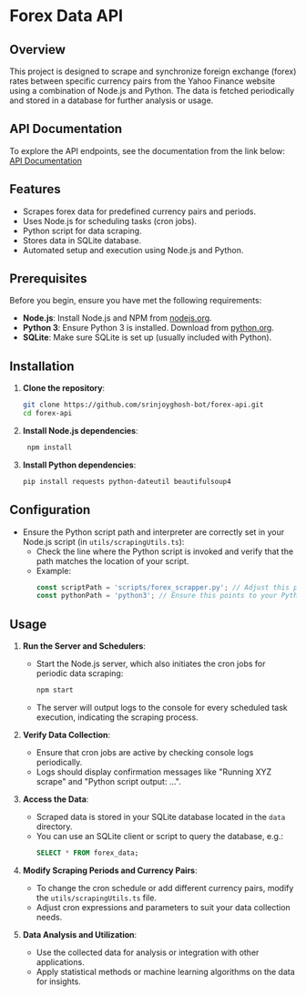 # Forex Data API

## Overview

This project is designed to scrape and synchronize foreign exchange (forex) rates between specific currency pairs from the Yahoo Finance website using a combination of Node.js and Python. The data is fetched periodically and stored in a database for further analysis or usage.

## API Documentation
To explore the API endpoints, see the documentation from the link below: \
[API Documentation](https://documenter.getpostman.com/view/37981067/2sAXxJiv4y) 

## Features

- Scrapes forex data for predefined currency pairs and periods.
- Uses Node.js for scheduling tasks (cron jobs).
- Python script for data scraping.
- Stores data in SQLite database.
- Automated setup and execution using Node.js and Python.

## Prerequisites

Before you begin, ensure you have met the following requirements:

- **Node.js**: Install Node.js and NPM from [nodejs.org](https://nodejs.org/).
- **Python 3**: Ensure Python 3 is installed. Download from [python.org](https://www.python.org/).
- **SQLite**: Make sure SQLite is set up (usually included with Python).

## Installation

1. **Clone the repository**:

   ```bash
   git clone https://github.com/srinjoyghosh-bot/forex-api.git
   cd forex-api
2. **Install Node.js dependencies**:
   
    ```bash
     npm install
3. **Install Python dependencies**:
     ```bash
     pip install requests python-dateutil beautifulsoup4

## Configuration

- Ensure the Python script path and interpreter are correctly set in your Node.js script (in `utils/scrapingUtils.ts`):
  - Check the line where the Python script is invoked and verify that the path matches the location of your script.
  - Example: 
    ```typescript
    const scriptPath = 'scripts/forex_scrapper.py'; // Adjust this path if necessary
    const pythonPath = 'python3'; // Ensure this points to your Python interpreter
    ```
## Usage

1. **Run the Server and Schedulers**:
   - Start the Node.js server, which also initiates the cron jobs for periodic data scraping:
     ```bash
     npm start
     ```
   - The server will output logs to the console for every scheduled task execution, indicating the scraping process.

2. **Verify Data Collection**:
   - Ensure that cron jobs are active by checking console logs periodically.
   - Logs should display confirmation messages like "Running XYZ scrape" and "Python script output: ...".

3. **Access the Data**:
   - Scraped data is stored in your SQLite database located in the `data` directory.
   - You can use an SQLite client or script to query the database, e.g.:
     ```sql
     SELECT * FROM forex_data;
     ```

4. **Modify Scraping Periods and Currency Pairs**:
   - To change the cron schedule or add different currency pairs, modify the `utils/scrapingUtils.ts` file.
   - Adjust cron expressions and parameters to suit your data collection needs.

5. **Data Analysis and Utilization**:
   - Use the collected data for analysis or integration with other applications.
   - Apply statistical methods or machine learning algorithms on the data for insights.




